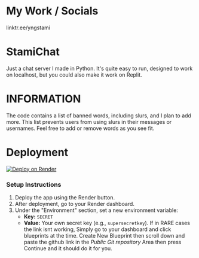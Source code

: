 # My Work / Socials
linktr.ee/yngstami
# StamiChat
Just a chat server I made in Python. It's quite easy to run, designed to work on localhost, but you could also make it work on Replit.

# INFORMATION
The code contains a list of banned words, including slurs, and I plan to add more. This list prevents users from using slurs in their messages or usernames. Feel free to add or remove words as you see fit.

# Deployment
[![Deploy on Render](https://render.com/deploy-to-render/button.svg)](https://dashboard.render.com/deploy?repo=github.com/Adamdoesdumbcode/StamiChat)
### Setup Instructions
1. Deploy the app using the Render button.
2. After deployment, go to your Render dashboard.
3. Under the "Environment" section, set a new environment variable:
   - **Key:** `SECRET`
   - **Value:** Your own secret key (e.g., `supersecretkey`).
 If in RARE cases the link isnt working, Simply go to your dashboard and click blueprints at the time.
Create New Blueprint then scroll down and paste the github link in the *Public Git repository* Area then press Continue and it should do it for you.
